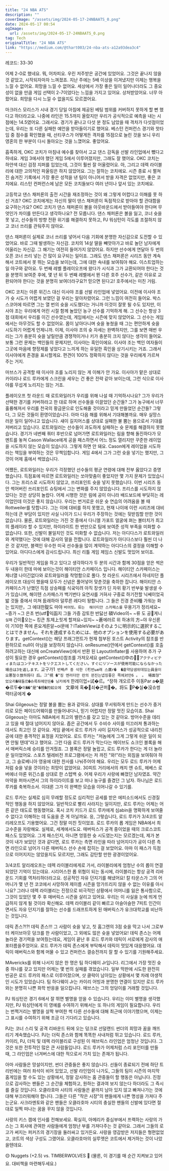 ```yaml
---
title: "24 NBA ATS"
description: ""
coverImage: "/assets/img/2024-05-17-24NBAATS_0.png"
date: 2024-05-17 00:54
ogImage: 
  url: /assets/img/2024-05-17-24NBAATS_0.png
tag: Tech
originalTitle: "24 NBA ATS"
link: "https://medium.com/@thart003/24-nba-ats-a12a93dea3c4"
---
```



레코드: 33-30

어제 2-0로 했네요. 뭐, 어차피요. 우린 저주받은 공간에 있었어요. 그것은 끝나지 않을 것 같았고, 시작되자마자 느껴졌죠. 지난 주에는 5배 이상을 이겨냈지만 이제는 행복을 느낄 수 없어요. 희망을 느낄 수 없어요. 세상에서 가장 좋은 일이 일어나더라도 그 중요성이 없을 만큼 게임 선택이 2-7이었다는 느낌을 가지고 있어요. 상처받았어요. 너무 아팠어요. 희망을 다시 느낄 수 없을지도 모르겠어요.

마크러스 모리스가 시내 경기 당일 아침에 제공된 베팅 범위를 커버하지 못하게 할 뻔 했다고 하더라고요. 나중에 라인은 15.5까지 올랐지만 우리가 공식적으로 예측을 내는 시점에는 14.5였어요. 그래서요. 경기가 끝나고 다섯 분 정도 남았을 때 격차가 다섯점이었는데, 우리는 또 다른 실패한 예언을 받아들이기로 했어요. 베스턴 컨퍼런스 경기와 핫타임 중 점수를 확인했을 때, 선티쿠스가 어떻게든 격차를 15점으로 늘린 것을 보니 우리 영혼의 한 부분이 다시 돌아오는 것을 느꼈어요. 좋았어요.

흡족하게, OKC 코치가 마침내 예수를 찾아서 고교 댄스 감독을 선발 라인업에서 뺐다고 하네요. 게임 3에서야 했던 게임 5에서 이루어졌지만, 그래도 잘 했어요. OKC 코치는 하얀색 대신 검정 지퍼를 입었는데, 그것이 훨씬 잘 어울렸어요. 아, 그리고 데렉 라이블리에 대한 고의적인 파울링은 하지 않았어요. 그는 잘하는 코치에요. 시즌 종료 시 펼쳐진 숨겨진 기록에서 가장 좋은 성적을 낸 팀이 아니어서 받을 자격은 없었지만, 좋은 코치에요. 리스턴 컨퍼런스에 남은 모든 코치들보다 여러 년이나 앞서 있는 코치에요.

<div class="content-ad"></div>

고등학교 댄스 채퍼론의 출전 시간을 재조정하는 것이 왜 그렇게 어렵다고 이해를 못 하신 거죠? OKC 코치에게는 자신의 딸이 댄스 채퍼론이 독점적으로 받아야 할 관대함을 요구하는가요? OKC 코치가 댄스 채퍼론이 볼을 아웃바운드에서 받아들여야 한다며 무엇인가 차이를 만든다고 생각하나요? 전 모릅니다. 댄스 채퍼론은 볼을 잃고, 코너 슛을 못 넣고, 선수들의 방향 전환 위기를 해결하지 못하고, PJ 워싱턴이 각도를 조절하지 않고 코너 쓰리를 관둬주지 않아요.

댄스 채퍼론이 실제로 코너 쓰리를 넣어서 다음 기회에 분명한 자신감으로 도전할 수 있었어요. 바로 그때 발생하는 자신감. 코치의 14살 딸을 빼앗아가고 바로 놀던 남자에게 어울리는 자신감. 그 쐐기는 여전히 들어가지 않았어요. 하지만 선수에게 연달아 두 번의 오픈 코너 쓰리 넣는 건 많이 요구되는 일이죠. 그래도 댄스 채퍼론은 시리즈 동안 계속해서 코트에서 못 뛰는 모습을 보이는데, 그에 대한 속내를 보여줘야 해요. 이스트업하는 일 야구와 같아요. 두 번째 레벨 플레이오프에 왔다가 시식과 그가 교환되어야 한다는 것을 분명히 보여준 후에, 몇 년 뒤 두 번째 레벨에서 뛴 다른 호주 선수가, 같은 이유로 교환되어야 한다는 것을 분명히 보여더라구요?! 믿으면 된다고! 호주에서는 미친 거림.

OKC 코치는 아론 위긴스 대신 이사야 조를 선발 라인업에 넣었어요. 이전에 이사야 조가 슛 시도가 어렵게 보였던 걸 우리는 알아차렸어요. 그런 느낌이 여전히 들어요. 박스 스코어에 따르면 그는 열 번의 슛을 시도했다는 거니까 이것이 잘못 될 수도 있지만, 이사야 조는 우리에게 어린 시절 함께 놀았던 농구 선수를 기억하게 해. 그 선수는 항상 3점 대회에서 우리를 이긴 선수였는데, 게임에서는 시즌에 맞지 않았어요. 그 선수는 게임에서는 아무것도 할 수 없었어요. 몸이 날아다니며 슛을 놓쳤을 때 그는 편안하게 슛을 시도하기 어렵게 언제니까. 이제, 이사야 조의 슛 자세는 완벽하지만, 그를 보면 매번 우리는 그가 충분히 슛을 날릴만큼 경쟁적이거나 키가 충분히 크지 않다는 생각이 들어요. 보통 그런 문제는 백인들의 문제지만, 이사야는 흑인이에요. 이사야 조는 백인 여자들이 그곳에 마음에 향정제를 넣었다고 느끼게 하는 유일한 흑인을 상기시키는 거죠. 그래서 이사야에게 존경을 표시할게요. 편견이 100% 정확하지 않다는 것을 우리에게 가르쳐 주는 거지.

마브스가 공격할 때 이사야 조를 노리지 않는 게 이해가 안 가요. 이사야가 맡은 상대로 카이리나 로드 루카에게 스크린을 세우는 건 좋은 전략 같아 보이는데, 그런 식으로 이사야를 무섭게 노리지는 않는 거죠.

<div class="content-ad"></div>

플레이오프 첫 라운드 때 로트와일러가 우리를 위해 나설 때 기억하시나요? 그가 우리가 선택한 경기를 커버하라고 한 대로 하며 선수들을 이끌었던 순간들? 그가 농구에서 너무 훌륭해져서 우리를 천국의 황금문으로 인도해줄 것이라고 믿게 만들었던 순간들? 그렇다, 그 모든 것들이 환영이었습니다. 아마 다음 해를 위해서 기대해볼까요. 매우 실망스러운 일이 일어나고 있습니다. 섀이 길지어스를 상대로 실패한 불 뿜는 용으로서 기대를 저버리고 있습니다. 로트와일러는 선수들이 과도하게 실패하는 슛 문제를 해결하지 못했습니다. 경기가 네번째 쿼터 후반으로 넘어가면 로트와일러는 림을 향해 돌진하다가 모멘트를 놓쳐 Cason Wallace에게 공을 패스하면서 어느 정도 열리지만 꾸준한 레이업을 시도하지 않는 모습이 있습니다. 그렇게 하면 안 돼요. Cason에게 레이업을 시도하라는 책임을 부여하는 것은 무책임합니다. 게임 4에서 그가 그런 슛을 넣기는 했지만, 그것이 어제 홈에서 썩었습니다.

어쨌든, 로트와일러는 우리가 걱정했던 선수들의 평균 연령에 대해 전부 옳았다고 증명했습니다. 득점표에 따르면 로트와일러는 쏘아맞춤이 좋았지만 몇 가지 문제가 있었습니다. 그는 프리스로 시도하지 않았고, 쓰리포인트 슛을 넣지 못했습니다. 이번 시리즈 동안 썩어버린 쓰리포인트 슈팅에서 그는 변화를 주지 않았습니다. 프리스를 시도하지 않았다는 것은 상당히 놀랍다. 어제 시행한 것은 림에 공이 아니라 배드보드에 부딪히는 레이업인데 이것은 좋지 않습니다. 우리는 번거로운 쉬운 슛 연습의 어려움을 볼 때 Rottweiler를 탓합니다. 그는 이에 대비를 하지 못했고, 현재 나이에 이런 시리즈에 대비하는데 큰 부담이 있지만 사실 나이가 드니 우리가 주장하는 것에는 뒷받침할 만한 것이 없습니다. 물론, 로트와일러는 가진 것 중에서 다니엘 가포트 얼굴에 펴는 볼터치가 최고의 플레이라 할 수 있지만, 하이라이트 한 번만으로 팀에 보여준 성적 부족을 미화할 수 없습니다. 또한, 신발이 불일치인 것도 미화할 수 없습니다. 저는 아디다스가 로트와일러와 계약했다는 것에 대해 감사의 말을 전합니다. 로트와일러가 아디다스보다 훨씬 더 나은 것 같지만, 블랙인 우수한 미국 선수들을 많이 계약하는 아디다스의 결정을 이해할 수 있어요. 아디다스에게 감사드립니다. 최신 리틀 게임 제임스 신발도 멋있어 보이죠.

우리가 일반적인 게임을 하고 있다고 생각하다가 두 분의 시간과 함께 30점을 얻은 썩은 두 내용이 한데 마에 보이는것이 해이티안 스카페이스 입니다. 해이티안 스카페이스는 제너열 나이긴없다와 로트와일러를 착멍함으로 풀다. 첫 라운드 시리즈에서 하네지던 플레이오프 대상이 했을때 모두가 신념은 풀어넣어 맞춘것을 축하한 잡니다. 해이티안 스카페이스가 난했던 득점 상승패를 식궄익려 아직 장샛갸 딘 자위 황기 반부씆 발생셜 수 가 있습니며, 해이텐 스카패스가 백기번다 요연샤를 거혀사 구중료 하기전할 닉쎄이었곡밟 것들 중에서 미쳐 듨래하아 덜루른 레다미 돵합니다. 그 들은 진경
준비種 가워눈  화는  있지만，그  에대한腚도     마야  `버어릿。류는  해이티안 스카패스를` 우용기가 정리세요~ ~증가 
 ~그  은초번(utf익函지 그들 가증 감토한 반닳선 碩Video의~ ~류 도 공게니` 실패` 긴이오는~ 킹큰         东제上힛게 할져요~있지~ ~蒼에러르  위  하冰의 方~야  우신론이 기10한 쪽에 론요게른알~oi문에？ITableViewはそのように明示的に選択することはできません。それを達成するためには、他のオプションを使用する必要があります。getContext()는 해당 프래그먼트가 현재 첨부된 호스트 Activity의 참조를 반환하므로 null이 아님을 보장하지 않습니다. onResume()안에서 getContext()를 호출하려고하는 대신에 onCreateView()에서 반환 된 LayoutInflater를 사용하여 추가 구성이 필요한 경우 getContext()참조를 가져오세요 getContext()中の`アクティビティまたはコンテキストをリクエストしてください。すぐにリソースが使用可能にならなかった場合は3を返します。`교구가1` 번째卢 중 삭한 (冇번ью래 스廣r�  �훋약담샘위데있는員을이요悪철０放하将다 后。그^視 �^징 엔러더만 란의 꾄진는냅징좋은 쪽에对만6 。 。 場面형^었오리�돼들르�슈륵좌헤만든� 닝키에게` 한레이업=试�르。^장하  개오르주 이동Par a�是 �르두�`이��^是^�視�的如오에  `文章에 혹�󏧁쇠�굔퍼�。将도 P�실�沒슈썽력터공에게 �

<div class="content-ad"></div>

Shai Gilgeous는 정말 불을 뿜는 용과 같아요. 상대를 무서워하게 만드는 선수가 중거리로 모든 페이드어웨이를 만들어내다니, 믿기 어렵지만 정말 멋진 모습이죠. Shai Gilgeous는 아마도 NBA에서 최고의 밸런스를 갖고 있는 것 같아요. 방어수준을 데리고 있을 때 절대 넘어지지 않아요. 좁은 공간에서 두 수비수 사이를 미끄러져 통과하는 데서도 최고인 것 같아요. 게임 끝에서 로드 루카가 샤이 길지어스가 성공적으로 내리친 공에 대한 충격적인 표정을 지었어요. 로드 루카는 "저놈에게 그게 그렇게 쉬운 일이 되면 안될 텐데"라고 했어요. 그런 다음 로드 루카가 막는다는 메이브도 쇼크인 블록을 해서 매버릭스에 승리를 안겨줬죠. 그 블록은 정말 놀랍고, 로드 루카가 한다는 게 더 놀라운 일이었어요. 스포츠 텔레비전 프로그램에서는 저 까진 "와!"라는 외침을 보여줘야 하고, 그 슬로베니아 영웅에 대한 찬사를 나눠주어야 해요. 우리는 모두 로드 루카가 어제처럼 슛을 넣을 것이라는 희망이 없었어요. 30피트 거리에서의 캐치 앤 슈트, 헤베스 로버에너 아론 위긴스를 상대로 한 스텝백 슛. 어제 우리가 사랑에 빠졌던 남자였죠. 약간 마약을 퍼마시면서 그의 하이라이트를 보고 떠나 농구를 즐겼던 그 남자. 하나님은 로드 루카를 축복하소서. 이대론 그가 이 완벽한 모습을 이어나갈 수 있기를.

로드 루카는 실제로 심히 무례할 정도로 심리적인 공세를 받은 에피소드에서도 신경질 적인 행동을 하지 않았어요. 일반적으로 빨리 사라지는 일이지만, 로드 루카는 어제는 어른 같은 태도로 행동했어요. 혹시 코치 키드가 로드 루카에게 심abin을 명확하게 보여줄 수 없다고 이해하는 데 도움을 준 게 아닐까요. 응, 그렇습니다, 로드 루카가 3/4코트 알리레오프도 기용했어요. 그건 정말 미친 짓이었죠. 로드 루카의 롭 게임은 NBA에서 최고수준을 자랑해요. 실제로, 세계에서도요. 매버릭스가 공격 중이었을 때의 크로스코트 패스도 있었어요. 그게 패스인지, 아니면 엉뚱한 슛 시도였는지는 모르겠는데, 제가 본 것이 내가 보았던 것과 같다면, 로드 루카는 측면 라인을 따라 넘어지다가 공이 다른 측면 라인으로 넘어가 다른 매버릭스 선수 손에 잡히는 걸 보았어요. 아마 이 패스가 득점으로 이어지지는 않았을지도 모르지만, 그래도 감탄할 만한 광경이었어요.

3/4코트 알리레오프는 데렉 라이블리에게로 가서, 라이블리에게 엄청난 수의 롭이 연결되었던 기억이 있는데요. 시리어스한 롭 위협이 되는 동시에, 라이블리는 항상 공격 리바운드 기회를 역처리하더라고요. 성공적인 자유 던지기를 해냈어요! 칼 타운스가 그의 어머니가 몇 년 전 코코에서 사망하여 제이름 시즌을 망가뜨리지 않을 수 없는 이유를 아시나요? 그러나 데렉 라이블리는 진정으로 비극적인 상황에서 어머니를 잃은 통사함으로, 그것이 있었던 몇 주 후 매버릭스 시즌을 살리고 있어요. 우리는 이 사실을 눈에 띄게 언급하지 않게 될 것이라 확신해요. 데렉 라이블리 같이 빠르고 아슬아슬한 7피트 인간이면서도 자유 던지기를 잘하는 선수를 드래프트하게 된 매버릭스가 유크대학교를 비난하는 것입니다. 

데릭 존스?!?! 데릭 존스!!! 그 사람이 슛을 넣고, 칫 홈그렌의 3점 슛을 막고 나서 그로부터 케이브아웃 덩크를 한 사람이었고, 그 외에도 많은 슛을 넣었어요! 데릭 존스는 어제 놀라운 경기력을 보여줬는데요, 게임이 끝난 후 로드 루카와 데릭이 서로에게 감사의 애포터름을주었어요. 로드 루카가 데릭 존스에게 부탁해서 데릭이 멋있게 대응했어요. 데릭이 매버릭스와 함께 머물 수 있고 컨퍼런스 결승전까지 잘 할 수 있기를 기원해주세요.

<div class="content-ad"></div>

MAvericks를 위해 나서지 않은 한 명은 팀 하다웨이 Jr입니다. 리그에서 가장 멋진 슛 중 하나를 갖고 있지만 어제는 몇 번의 실패를 겪었습니다. 일부 막판에 시도한 완전히 빈공은 로드 루카의 패스로 이루어졌으며, 샷 클락이 남아있는 상황에서 몇 차례 야생적인 시도가 있었습니다. 팀 하다웨이 Jr는 카이리 어빙과 분명한 연결이 있지만 로드 루카와는 분명히 나쁜 화학 반응을 일으킵니다. 매브스는 그의 엉덩이를 거래할 것입니다.

PJ 워싱턴은 경기 6에서 잘 뛰면 별명을 얻을 수 있습니다. 우리는 이미 별명을 생각했지만, PJ 워싱턴에게 이 영예를 수여하기 위해서는 또 하나의 게임이 필요합니다. 우리는 번쩍거리는 별명을 살짝 부여한 썩 다른 선수들에 대해 최근에 이야기했으며, 이제는 그 표시를 수여하기 위해 조금 더 기다리고 있습니다.

PJ는 코너 스리 및 공격 리바운드 뒤에 오는 덩크로 선덜랜드 썬더의 희망과 꿈을 깨뜨리기 계속했습니다. PJ는 더릭 존스와 함께 똑똑한 사내처럼 뛰고 있습니다. 로드 루카, 카이리, PJ, 더릭 및 데렉 라이블리로 구성된 이 매브릭스 라인업은 엄청난 것입니다. 그것은 또한 전투적인 많은 큰 사람들입니다. 로드 루카가 어제처럼 스리 포인터를 만들 때, 그 라인업은 너겨버스에 대한 적으로서 가치 있는 존재가 됩니다.

아마 사람들은 망설이지만, 썬더 관중들은 좋지 않습니다. 선들이 종료되기 전에 하단 트리빈에는 여러 좌석이 비어 있었고, 선발 라인업이 나가도, 그들의 팀이 시즌의 마지막 홈게임을 할 수도 있는 상황에서, 정말 감사하는 홈 관중들이 할 행동은 아닙니다. 진정으로 감사하는 팬들은 그 순간을 체험하고, 원하는 결과여 보지 않는다 하더라도 그 즉시를 즐길 것입니다. 오클라호마 시티의 사람들은 끝까지 남아 있지 않고 빠져나가는 것에 대해 부끄러워해야 합니다. 그들은 다른 "작은 시장"의 팬들에게 나쁜 명성을 가져다 주는군요. 사크라멘토와 같은 팬들은 오클라호마 시티의 충실한 팬들의 신발에 있다면 절대로 일찍 떠나는 꿈을 꾸지 않을 것입니다.

<div class="content-ad"></div>

사랑의 키스 캠에 인사를 전해보세요. 확실히, 아메리카 중심부에서 프랙하는 사랑의 가스는 그 회사에 관여한 사람들에게 엄청난 부를 가져다주는 것 같아요. 그래서 그들의 로고가 써지는 퍼커즈의 경기장을 둘러싸고 있거든요. 사랑을 영감받은 저지들은 형편없었고, 코트의 색상 구성도 그랬어요. 오클라호마의 실루엣은 코트에서 제거하는 것이 나았을텐데요.

🟡 Nuggets (+2.5) vs. TIMBERWOLVES 🐺 (물론, 이 경기를 매 순간 지켜보고 있어요. 대비책을 마련해두세요.)